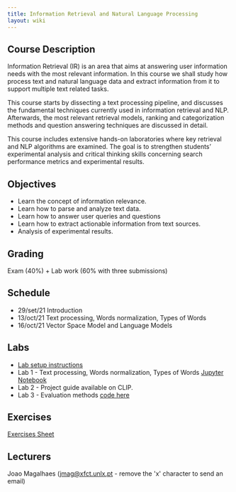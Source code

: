 ```yaml
---
title: Information Retrieval and Natural Language Processing
layout: wiki
---
```


## Course Description

Information Retrieval (IR) is an area that aims at answering user information needs with the most relevant information. In this course we shall study how process text and natural language data and extract information from it to support multiple text related tasks.

This course starts by dissecting a text processing pipeline, and discusses the fundamental techniques currently used in information retrieval and NLP. Afterwards, the most relevant retrieval models, ranking and categorization methods and question answering techniques are discussed in detail.

This course includes extensive hands-on laboratories where key retrieval and NLP algorithms are examined. The goal is to strengthen students’ experimental analysis and critical thinking skills concerning search performance metrics and experimental results.

## Objectives
- Learn the concept of information relevance.
- Learn how to parse and analyze text data.
- Learn how to answer user queries and questions
- Learn how to extract actionable information from text sources.
- Analysis of experimental results.

## Grading
Exam (40%) + Lab work (60% with three submissions)

## Schedule
- 29/set/21	Introduction
- 13/oct/21	Text processing, Words normalization, Types of Words
- 16/oct/21	Vector Space Model and Language Models

## Labs
 - [Lab setup instructions](/wiki/IR_NLP_lab_setup)
 - Lab 1 - Text processing, Words normalization, Types of Words [Jupyter Notebook](/assets/files/2021labs/basic_text_processing.ipynb)
 - Lab 2 - Project guide available on CLIP.
 - Lab 3 - Evaluation methods [code here](/assets/files/2021labs/eval.zip)

## Exercises
[Exercises Sheet](/assets/files/Exercises.pdf)

## Lecturers
Joao Magalhaes (jmag@xfct.unlx.pt - remove the 'x' character to send an email)
